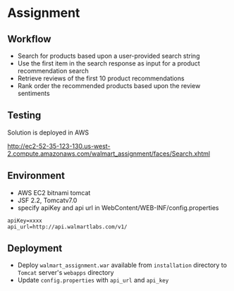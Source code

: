 # Assignment

## Workflow

* Search for products based upon a user-provided search string
* Use the first item in the search response as input for a product recommendation search
* Retrieve reviews of the first 10 product recommendations
* Rank order the recommended products based upon the review sentiments

## Testing

Solution is deployed in AWS 

http://ec2-52-35-123-130.us-west-2.compute.amazonaws.com/walmart_assignment/faces/Search.xhtml

## Environment

* AWS EC2 bitnami tomcat
* JSF 2.2, Tomcatv7.0
* specify apiKey and api url in  WebContent/WEB-INF/config.properties

```
apiKey=xxxx
api_url=http://api.walmartlabs.com/v1/
```

## Deployment
* Deploy `walmart_assignment.war` available from `installation` directory to `Tomcat` server's `webapps` directory
* Update `config.properties` with `api_url` and `api_key`
